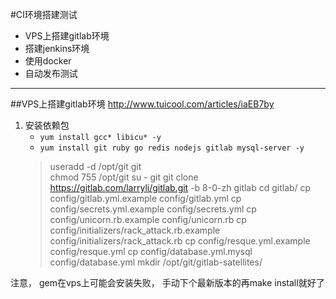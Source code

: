#CI环境搭建测试
- VPS上搭建gitlab环境
- 搭建jenkins环境
- 使用docker
- 自动发布测试

-------------------------
##VPS上搭建gitlab环境
http://www.tuicool.com/articles/iaEB7by

1. 安装依赖包 
   * ```yum install gcc* libicu* -y```
   * ```yum install git ruby go redis nodejs gitlab mysql-server -y```
   > useradd -d /opt/git git     
   > chmod 755 /opt/git
   > su - git
   > git clone https://gitlab.com/larryli/gitlab.git -b 8-0-zh gitlab
   > cd gitlab/
   > cp config/gitlab.yml.example config/gitlab.yml
   > cp config/secrets.yml.example config/secrets.yml
   > cp config/unicorn.rb.example config/unicorn.rb
   > cp config/initializers/rack_attack.rb.example config/initializers/rack_attack.rb
   > cp config/resque.yml.example config/resque.yml
   > cp config/database.yml.mysql config/database.yml
   > mkdir /opt/git/gitlab-satellites/


注意， gem在vps上可能会安装失败， 手动下个最新版本的再make install就好了

